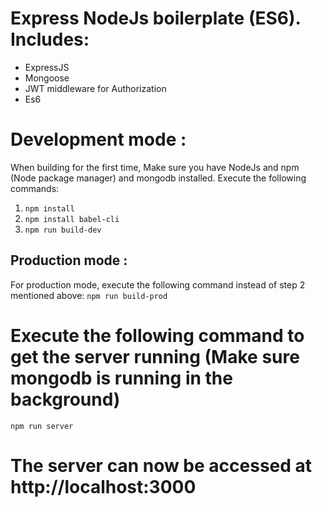 # Express NodeJs boilerplate (ES6). Includes:
- ExpressJS
- Mongoose
- JWT middleware for Authorization
- Es6

# Development mode :
When building for the first time, Make sure you have NodeJs and npm (Node package manager) and mongodb installed.
Execute the following commands:
1. ``` npm install  ```
2. ``` npm install babel-cli  ```
2. ``` npm run build-dev  ```

## Production mode :
For production mode, execute the following command instead of step 2 mentioned above:
``` npm run build-prod  ```

# Execute the following command to get the server running (Make sure mongodb is running in the background)
``` npm run server  ```

# The server can now be accessed at http://localhost:3000

